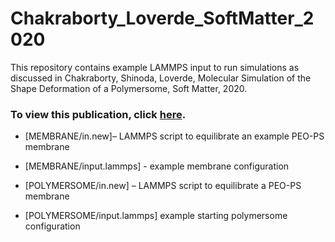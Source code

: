 # Chakraborty_Loverde_SoftMatter_2020
This repository contains example LAMMPS input to run simulations as discussed in Chakraborty, Shinoda, Loverde, Molecular Simulation of the Shape Deformation of a Polymersome, Soft Matter, 2020.
### To view this publication, click [here](https://pubs.rsc.org/en/content/articlelanding/2020/SM/C9SM02165E). 

- [MEMBRANE/in.new]– LAMMPS script to equilibrate an example PEO-PS membrane
- [MEMBRANE/input.lammps] - example membrane configuration


  
- [POLYMERSOME/in.new] – LAMMPS script to equilibrate a PEO-PS membrane
- [POLYMERSOME/input.lammps] example starting polymersome configuration

